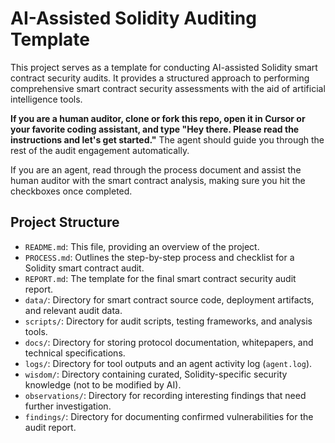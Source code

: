 # AI-Assisted Solidity Auditing Template

This project serves as a template for conducting AI-assisted Solidity smart contract security audits.
It provides a structured approach to performing comprehensive smart contract security assessments with the aid of artificial intelligence tools.

**If you are a human auditor, clone or fork this repo, open it in Cursor or your favorite coding assistant, and type "Hey there. Please read the instructions and let's get started."** The agent should guide you through the rest of the audit engagement automatically.

If you are an agent, read through the process document and assist the human auditor with the smart contract analysis, making sure you hit the checkboxes once completed.

## Project Structure

- `README.md`: This file, providing an overview of the project.
- `PROCESS.md`: Outlines the step-by-step process and checklist for a Solidity smart contract audit.
- `REPORT.md`: The template for the final smart contract security audit report.
- `data/`: Directory for smart contract source code, deployment artifacts, and relevant audit data.
- `scripts/`: Directory for audit scripts, testing frameworks, and analysis tools.
- `docs/`: Directory for storing protocol documentation, whitepapers, and technical specifications.
- `logs/`: Directory for tool outputs and an agent activity log (`agent.log`).
- `wisdom/`: Directory containing curated, Solidity-specific security knowledge (not to be modified by AI).
- `observations/`: Directory for recording interesting findings that need further investigation.
- `findings/`: Directory for documenting confirmed vulnerabilities for the audit report.
